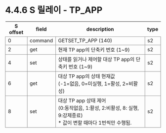 ﻿# 4.4.6 S 릴레이 - TP_APP

<style type="text/css">
table  {border-collapse:collapse;}
td {border-color:gray;border-style:solid;border-width:1px;}
.grayed {background-color:lightgray;}
</style>

<table class="tg">
<thead>
	<tr>
		<th>S offset</th>
		<th>field</th>
		<th>description</th>
		<th>type</th>
	</tr>
</thead>

<tbody>
	<tr>
		<td>0</td>
		<td>command</td>
		<td>GETSET_TP_APP (140)</td>
		<td>s2</td>
	</tr>
	<tr>
		<td>2</td>
		<td>get</td>
		<td>현재 TP app의 단축키 번호 (1~9)</td>
		<td>s2</td>
	</tr>
	<tr>
		<td>4</td>
		<td>set</td>
		<td>상태를 읽거나 제어할 대상 TP app의 단축키 번호 (1~9)</td>
		<td>s2</td>
	</tr>
	<tr>
		<td>6</td>
		<td>get</td>
		<td>대상 TP app의 상태 현재값<br>(-1=없음, 0=미실행, 1=활성, 2=비활성)</td>
		<td>s2</td>
	</tr>
	<tr>
		<td>8</td>
		<td>set</td>
		<td>대상 TP app 상태 제어<br>
(0:동작없음, 1:활성, 2:비활성, 8: 실행, 9:강제종료)<br>
* 값이 변할 때마다 1번씩만 수행됨.</td>
		<td>s2</td>
	</tr>
</tbody>
</table>